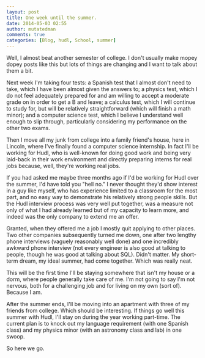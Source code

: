 ```yaml
---
layout: post
title: One week until the summer.
date: 2014-05-03 02:55
author: mutatedman
comments: true
categories: [Blog, hudl, School, summer]
---
```

Well, I almost beat another semester of college. I don't usually make mopey dopey posts like this but lots of things are changing and I want to talk about them a bit.

Next week I'm taking four tests: a Spanish test that I almost don't need to take, which I have been almost given the answers to; a physics test, which I do not feel adequately prepared for and am willing to accept a moderate grade on in order to get a B and leave; a calculus test, which I will continue to study for, but will be relatively straightforward (which will finish a math minor); and a computer science test, which I believe I understand well enough to slip through, particularly considering my performance on the other two exams.

Then I move all my junk from college into a family friend's house, here in Lincoln, where I've finally found a computer science internship. In fact I'll be working for Hudl, who is well-known for doing good work and being very laid-back in their work environment and directly preparing interns for real jobs because, well, they're working real jobs.

If you had asked me maybe three months ago if I'd be working for Hudl over the summer, I'd have told you "hell no." I never thought they'd show interest in a guy like myself, who has experience limited to a classroom for the most part, and no easy way to demonstrate his relatively strong people skills. But the Hudl interview process was very well put together, was a measure not only of what I had already learned but of my capacity to learn more, and indeed was the only company to extend me an offer.

Granted, when they offered me a job I mostly quit applying to other places. Two other companies subsequently turned me down, one after two lengthy phone interviews (vaguely reasonably well done) and one incredibly awkward phone interview (not every engineer is also good at talking to people, though he was good at talking about SQL). Didn't matter. My short-term dream, my ideal summer, had come together. Which was really neat.

This will be the first time I'll be staying somewhere that isn't my house or a dorm, where people generally take care of me. I'm not going to say I'm not nervous, both for a challenging job and for living on my own (sort of). Because I am.

After the summer ends, I'll be moving into an apartment with three of my friends from college. Which should be interesting. If things go well this summer with Hudl, I'll stay on during the year working part-time. The current plan is to knock out my language requirement (with one Spanish class) and my physics minor (with an astronomy class and lab) in one swoop.

So here we go.
